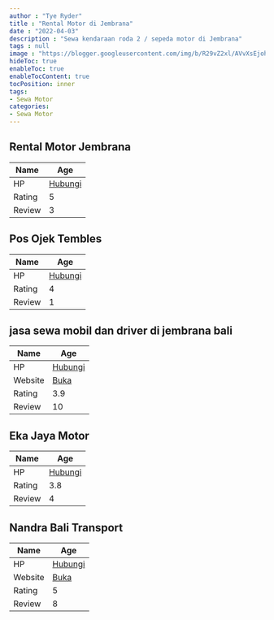 ```yaml
---
author : "Tye Ryder"
title : "Rental Motor di Jembrana"
date : "2022-04-03"
description : "Sewa kendaraan roda 2 / sepeda motor di Jembrana"
tags : null
image : "https://blogger.googleusercontent.com/img/b/R29vZ2xl/AVvXsEjohJFT59ukWPkkdfAw6IA6hpz591cBQnhrS7iBQsXjw5fFMYS77YH4vvjeLfSLjEghl-FHXzTWTlDOFoWBXrGkWypl-a8xJyOHMZGyhVnNlDRhAkLa3uNBQd91ojxseEcnRuNA1XIoVcNMUdh5EQnG8ae86XVMxgfaB_kHfRY_RXgF0RRYpzCZZhqozA/w300-h200/rental-motor-di-jembrana.png"
hideToc: true
enableToc: true
enableTocContent: true
tocPosition: inner
tags:
- Sewa Motor
categories:
- Sewa Motor
---
```



## Rental Motor Jembrana

Name | Age
--------|------
HP | [Hubungi](https://pcandroidplayer.blogspot.com/?clayads=https://getnumber.ndower.dev?phone=MDg3ODMyMjIyNjYz)
Rating | 5
Review | 3


## Pos Ojek Tembles

Name | Age
--------|------
HP | [Hubungi](https://pcandroidplayer.blogspot.com/?clayads=https://getnumber.ndower.dev?phone=)
Rating | 4
Review | 1


## jasa sewa mobil dan driver di jembrana bali

Name | Age
--------|------
HP | [Hubungi](https://pcandroidplayer.blogspot.com/?clayads=https://getnumber.ndower.dev?phone=MDgzMTE3OTI1MDAw)
Website | [Buka](https://pcandroidplayer.blogspot.com/?clayads=aHR0cDovL3d3dy5uYW5kcmFiYWxpLndvcmRwcmVzcy5jb20v) 
Rating | 3.9
Review | 10


## Eka Jaya Motor

Name | Age
--------|------
HP | [Hubungi](https://pcandroidplayer.blogspot.com/?clayads=https://getnumber.ndower.dev?phone=MDgxMjM5OTQ3Njg=)
Rating | 3.8
Review | 4


## Nandra Bali Transport

Name | Age
--------|------
HP | [Hubungi](https://pcandroidplayer.blogspot.com/?clayads=https://getnumber.ndower.dev?phone=MDgyMTM4ODkwODg4)
Website | [Buka](https://pcandroidplayer.blogspot.com/?clayads=aHR0cDovL3d3dy5uYW5kcmFiYWxpLndvcmRwcmVzcy5jb20v) 
Rating | 5
Review | 8



